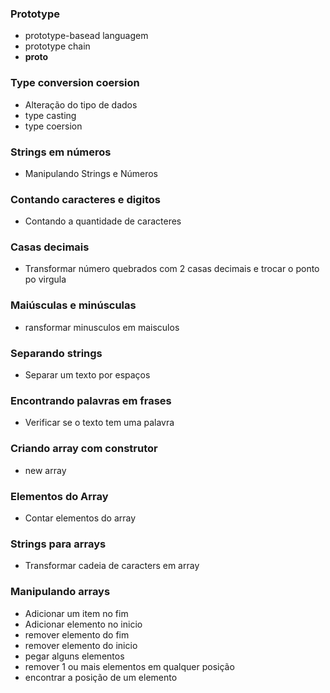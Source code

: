 ### Prototype
- prototype-basead languagem
- prototype chain
- __proto__

### Type conversion coersion
- Alteração do tipo de dados
- type casting
- type coersion

### Strings em números
- Manipulando Strings e Números

### Contando caracteres e digitos
- Contando a quantidade de caracteres
### Casas decimais
- Transformar número quebrados com 2 casas decimais e trocar o ponto po virgula
### Maiúsculas e minúsculas
- ransformar minusculos em maisculos

### Separando strings
- Separar um texto por espaços

### Encontrando palavras em frases
- Verificar se o texto tem uma palavra

### Criando array com construtor
- new array
### Elementos do Array
- Contar elementos do array
### Strings para arrays
- Transformar cadeia de caracters em array

### Manipulando arrays
- Adicionar um item no fim
- Adicionar elemento no inicio
- remover elemento do fim
- remover elemento do inicio
- pegar alguns elementos
- remover 1 ou mais elementos em qualquer posição
- encontrar a posição de um elemento



